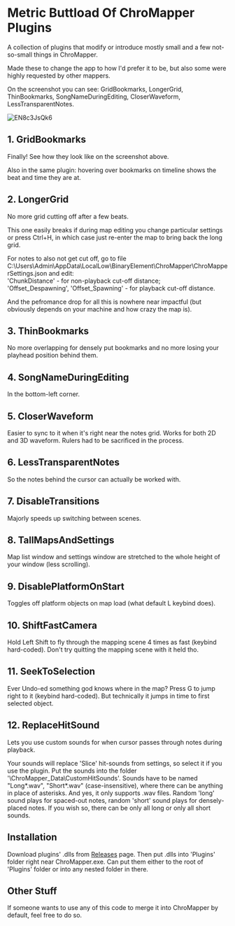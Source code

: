 # Metric Buttload Of ChroMapper Plugins
A collection of plugins that modify or introduce mostly small and a few not-so-small things in ChroMapper. 

Made these to change the app to how I'd prefer it to be, but also some were highly requested by other mappers. 

On the screenshot you can see:
GridBookmarks, LongerGrid, ThinBookmarks, SongNameDuringEditing, CloserWaveform, LessTransparentNotes.

![EN8c3JsQk6](https://user-images.githubusercontent.com/33060527/167791164-4ba05bc2-a83b-489b-8de8-84df72ac01fc.jpg)

## 1. GridBookmarks
Finally! See how they look like on the screenshot above. 

Also in the same plugin: hovering over bookmarks on timeline shows the beat and time they are at.

## 2. LongerGrid
No more grid cutting off after a few beats. 

This one easily breaks if during map editing you change particular settings or press Ctrl+H, in which case just re-enter the map to bring back the long grid.

For notes to also not get cut off, go to file C:\Users\Admin\AppData\LocalLow\BinaryElement\ChroMapper\ChroMapperSettings.json and edit:  
'ChunkDistance' - for non-playback cut-off distance;  
'Offset_Despawning', 'Offset_Spawning' - for playback cut-off distance.

And the pefromance drop for all this is nowhere near impactful (but obviously depends on your machine and how crazy the map is).

## 3. ThinBookmarks
No more overlapping for densely put bookmarks and no more losing your playhead position behind them.

## 4. SongNameDuringEditing
In the bottom-left corner.

## 5. CloserWaveform
Easier to sync to it when it's right near the notes grid. Works for both 2D and 3D waveform. Rulers had to be sacrificed in the process.

## 6. LessTransparentNotes
So the notes behind the cursor can actually be worked with.

## 7. DisableTransitions
Majorly speeds up switching between scenes.

## 8. TallMapsAndSettings
Map list window and settings window are stretched to the whole height of your window (less scrolling).

## 9. DisablePlatformOnStart
Toggles off platform objects on map load (what default L keybind does).

## 10. ShiftFastCamera
Hold Left Shift to fly through the mapping scene 4 times as fast (keybind hard-coded). Don't try quitting the mapping scene with it held tho.

## 11. SeekToSelection
Ever Undo-ed something god knows where in the map? Press G to jump right to it (keybind hard-coded). But technically it jumps in time to first selected object.

## 12. ReplaceHitSound
Lets you use custom sounds for when cursor passes through notes during playback. 

Your sounds will replace 'Slice' hit-sounds from settings, so select it if you use the plugin. Put the sounds into the folder '\ChroMapper_Data\CustomHitSounds'. Sounds have to be named "Long*.wav", "Short*.wav" (case-insensitive), where there can be anything in place of asterisks. And yes, it only supports .wav files. Random 'long' sound plays for spaced-out notes, random 'short' sound plays for densely-placed notes. If you wish so, there can be only all long or only all short sounds.

## Installation
Download plugins' .dlls from [Releases](https://github.com/ShadowVirtues/Metric-Buttload-Of-ChroMapper-Plugins/releases/) page. Then put .dlls into 'Plugins' folder right near ChroMapper.exe. Can put them either to the root of 'Plugins' folder or into any nested folder in there.

## Other Stuff
If someone wants to use any of this code to merge it into ChroMapper by default, feel free to do so.
